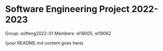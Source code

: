 # Software Engineering Project 2022-2023

Group: softeng2022-01
Members: el19005, el19062
  
  
  
(your README.md content goes here)

